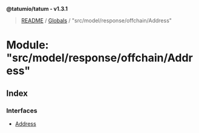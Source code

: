 **@tatumio/tatum - v1.3.1**

> [README](../README.md) / [Globals](../globals.md) / "src/model/response/offchain/Address"

# Module: "src/model/response/offchain/Address"

## Index

### Interfaces

* [Address](../interfaces/_src_model_response_offchain_address_.address.md)
